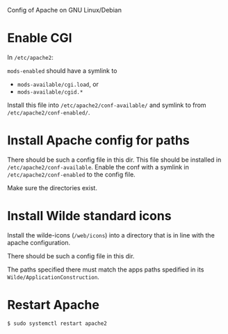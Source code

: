 Config of Apache on GNU Linux/Debian

# Enable CGI

In `/etc/apache2`:

`mods-enabled` should have a symlink to

  - `mods-available/cgi.load`, or
  - `mods-available/cgid.*`

Install this file into `/etc/apache2/conf-available/` and symlink to from 
`/etc/apache2/conf-enabled/`.

# Install Apache config for paths

There should be such a config file in this dir.
This file should be installed in `/etc/apache2/conf-available`.
Enable the conf with a symlink in `/etc/apache2/conf-enabled`
to the config file.

Make sure the directories exist.

# Install Wilde standard icons

Install the wilde-icons (`/web/icons`) into a directory
that is in line with the apache configuration.

There should be such a config file in this dir.

The paths specified there must match the apps paths spedified in its
`Wilde/ApplicationConstruction`.

# Restart Apache

    $ sudo systemctl restart apache2

